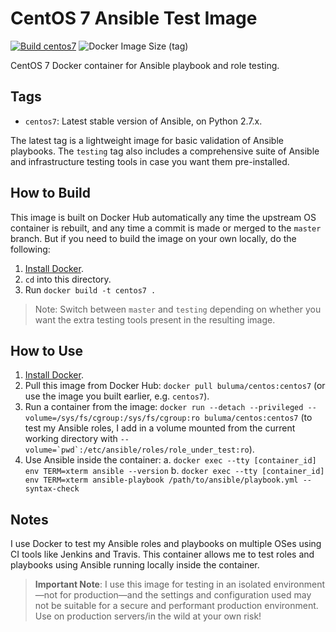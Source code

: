 # CentOS 7 Ansible Test Image

[![Build centos7](https://github.com/buluma/centos/actions/workflows/build-centos7.yml/badge.svg?branch=master)](https://github.com/buluma/centos/actions/workflows/build-centos7.yml) ![Docker Image Size (tag)](https://img.shields.io/docker/image-size/buluma/centos/centos7)

CentOS 7 Docker container for Ansible playbook and role testing.


## Tags

  - `centos7`: Latest stable version of Ansible, on Python 2.7.x.

The latest tag is a lightweight image for basic validation of Ansible playbooks. The `testing` tag also includes a comprehensive suite of Ansible and infrastructure testing tools in case you want them pre-installed.

## How to Build

This image is built on Docker Hub automatically any time the upstream OS container is rebuilt, and any time a commit is made or merged to the `master` branch. But if you need to build the image on your own locally, do the following:

  1. [Install Docker](https://docs.docker.com/engine/installation/).
  2. `cd` into this directory.
  3. Run `docker build -t centos7 .`

> Note: Switch between `master` and `testing` depending on whether you want the extra testing tools present in the resulting image.

## How to Use

  1. [Install Docker](https://docs.docker.com/engine/installation/).
  2. Pull this image from Docker Hub: `docker pull buluma/centos:centos7` (or use the image you built earlier, e.g. `centos7`).
  3. Run a container from the image: `docker run --detach --privileged --volume=/sys/fs/cgroup:/sys/fs/cgroup:ro buluma/centos:centos7` (to test my Ansible roles, I add in a volume mounted from the current working directory with ``--volume=`pwd`:/etc/ansible/roles/role_under_test:ro``).
  4. Use Ansible inside the container:
    a. `docker exec --tty [container_id] env TERM=xterm ansible --version`
    b. `docker exec --tty [container_id] env TERM=xterm ansible-playbook /path/to/ansible/playbook.yml --syntax-check`

## Notes

I use Docker to test my Ansible roles and playbooks on multiple OSes using CI tools like Jenkins and Travis. This container allows me to test roles and playbooks using Ansible running locally inside the container.

> **Important Note**: I use this image for testing in an isolated environment—not for production—and the settings and configuration used may not be suitable for a secure and performant production environment. Use on production servers/in the wild at your own risk!
